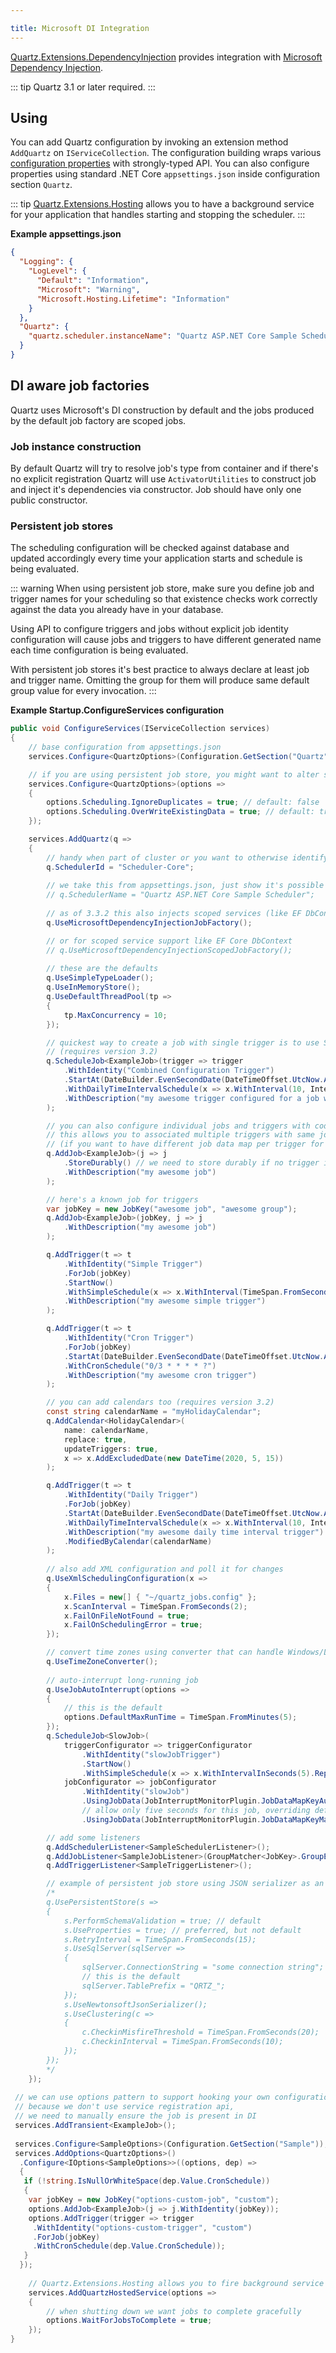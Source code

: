 ```yaml
---

title: Microsoft DI Integration
---
```


[Quartz.Extensions.DependencyInjection](https://www.nuget.org/packages/Quartz.Extensions.DependencyInjection)
provides integration with [Microsoft Dependency Injection](https://docs.microsoft.com/en-us/aspnet/core/fundamentals/dependency-injection).

::: tip
Quartz 3.1 or later required.
:::

## Using

You can add Quartz configuration by invoking an extension method `AddQuartz` on `IServiceCollection`.
The configuration building wraps various [configuration properties](../configuration/reference) with strongly-typed API.
You can also configure properties using standard .NET Core `appsettings.json` inside configuration section `Quartz`.

::: tip
[Quartz.Extensions.Hosting](hosted-services-integration.md) allows you to have a background service for your application that handles starting and stopping the scheduler.
:::

**Example appsettings.json**

```json
{
  "Logging": {
    "LogLevel": {
      "Default": "Information",
      "Microsoft": "Warning",
      "Microsoft.Hosting.Lifetime": "Information"
    }
  },
  "Quartz": {
    "quartz.scheduler.instanceName": "Quartz ASP.NET Core Sample Scheduler"
  }
}
````

## DI aware job factories

Quartz uses Microsoft's DI construction by default and the jobs produced by the default job factory are scoped jobs.

### Job instance construction

By default Quartz will try to resolve job's type from container and if there's no explicit registration Quartz will use `ActivatorUtilities` to construct job and inject it's dependencies
via constructor. Job should have only one public constructor.

### Persistent job stores

The scheduling configuration will be checked against database and updated accordingly every time your application starts and schedule is being evaluated.

::: warning
When using persistent job store, make sure you define job and trigger names for your scheduling so that existence checks work correctly against
the data you already have in your database.

Using API to configure triggers and jobs without explicit job identity configuration will cause jobs and triggers to have different generated name each time configuration is being evaluated.

With persistent job stores it's best practice to always declare at least job and trigger name. Omitting the group for them will produce same default group value for every invocation.
:::

**Example Startup.ConfigureServices configuration**

```csharp
public void ConfigureServices(IServiceCollection services)
{
    // base configuration from appsettings.json
    services.Configure<QuartzOptions>(Configuration.GetSection("Quartz"));

    // if you are using persistent job store, you might want to alter some options
    services.Configure<QuartzOptions>(options =>
    {
        options.Scheduling.IgnoreDuplicates = true; // default: false
        options.Scheduling.OverWriteExistingData = true; // default: true
    });

    services.AddQuartz(q =>
    {
        // handy when part of cluster or you want to otherwise identify multiple schedulers
        q.SchedulerId = "Scheduler-Core";
        
        // we take this from appsettings.json, just show it's possible
        // q.SchedulerName = "Quartz ASP.NET Core Sample Scheduler";
        
        // as of 3.3.2 this also injects scoped services (like EF DbContext) without problems
        q.UseMicrosoftDependencyInjectionJobFactory();

        // or for scoped service support like EF Core DbContext
        // q.UseMicrosoftDependencyInjectionScopedJobFactory();
        
        // these are the defaults
        q.UseSimpleTypeLoader();
        q.UseInMemoryStore();
        q.UseDefaultThreadPool(tp =>
        {
            tp.MaxConcurrency = 10;
        });

        // quickest way to create a job with single trigger is to use ScheduleJob
        // (requires version 3.2)
        q.ScheduleJob<ExampleJob>(trigger => trigger
            .WithIdentity("Combined Configuration Trigger")
            .StartAt(DateBuilder.EvenSecondDate(DateTimeOffset.UtcNow.AddSeconds(7)))
            .WithDailyTimeIntervalSchedule(x => x.WithInterval(10, IntervalUnit.Second))
            .WithDescription("my awesome trigger configured for a job with single call")
        );

        // you can also configure individual jobs and triggers with code
        // this allows you to associated multiple triggers with same job
        // (if you want to have different job data map per trigger for example)
        q.AddJob<ExampleJob>(j => j
            .StoreDurably() // we need to store durably if no trigger is associated
            .WithDescription("my awesome job")
        );

        // here's a known job for triggers
        var jobKey = new JobKey("awesome job", "awesome group");
        q.AddJob<ExampleJob>(jobKey, j => j
            .WithDescription("my awesome job")
        );

        q.AddTrigger(t => t
            .WithIdentity("Simple Trigger")    
            .ForJob(jobKey)
            .StartNow()
            .WithSimpleSchedule(x => x.WithInterval(TimeSpan.FromSeconds(10)).RepeatForever())
            .WithDescription("my awesome simple trigger")
        );

        q.AddTrigger(t => t
            .WithIdentity("Cron Trigger")    
            .ForJob(jobKey)
            .StartAt(DateBuilder.EvenSecondDate(DateTimeOffset.UtcNow.AddSeconds(3)))
            .WithCronSchedule("0/3 * * * * ?")
            .WithDescription("my awesome cron trigger")
        );

        // you can add calendars too (requires version 3.2)
        const string calendarName = "myHolidayCalendar";
        q.AddCalendar<HolidayCalendar>(
            name: calendarName,
            replace: true,
            updateTriggers: true,
            x => x.AddExcludedDate(new DateTime(2020, 5, 15))
        );

        q.AddTrigger(t => t
            .WithIdentity("Daily Trigger")
            .ForJob(jobKey)
            .StartAt(DateBuilder.EvenSecondDate(DateTimeOffset.UtcNow.AddSeconds(5)))
            .WithDailyTimeIntervalSchedule(x => x.WithInterval(10, IntervalUnit.Second))
            .WithDescription("my awesome daily time interval trigger")
            .ModifiedByCalendar(calendarName)
        );
        
        // also add XML configuration and poll it for changes
        q.UseXmlSchedulingConfiguration(x =>
        {
            x.Files = new[] { "~/quartz_jobs.config" };
            x.ScanInterval = TimeSpan.FromSeconds(2);
            x.FailOnFileNotFound = true;
            x.FailOnSchedulingError = true;
        });

        // convert time zones using converter that can handle Windows/Linux differences
        q.UseTimeZoneConverter();
        
        // auto-interrupt long-running job
        q.UseJobAutoInterrupt(options =>
        {
            // this is the default
            options.DefaultMaxRunTime = TimeSpan.FromMinutes(5);
        });
        q.ScheduleJob<SlowJob>(
            triggerConfigurator => triggerConfigurator
                .WithIdentity("slowJobTrigger")
                .StartNow()
                .WithSimpleSchedule(x => x.WithIntervalInSeconds(5).RepeatForever()),
            jobConfigurator => jobConfigurator
                .WithIdentity("slowJob")
                .UsingJobData(JobInterruptMonitorPlugin.JobDataMapKeyAutoInterruptable, true)
                // allow only five seconds for this job, overriding default configuration
                .UsingJobData(JobInterruptMonitorPlugin.JobDataMapKeyMaxRunTime, TimeSpan.FromSeconds(5).TotalMilliseconds.ToString(CultureInfo.InvariantCulture)));

        // add some listeners
        q.AddSchedulerListener<SampleSchedulerListener>();
        q.AddJobListener<SampleJobListener>(GroupMatcher<JobKey>.GroupEquals(jobKey.Group));
        q.AddTriggerListener<SampleTriggerListener>();

        // example of persistent job store using JSON serializer as an example
        /*
        q.UsePersistentStore(s =>
        {
            s.PerformSchemaValidation = true; // default
            s.UseProperties = true; // preferred, but not default
            s.RetryInterval = TimeSpan.FromSeconds(15);
            s.UseSqlServer(sqlServer =>
            {
                sqlServer.ConnectionString = "some connection string";
                // this is the default
                sqlServer.TablePrefix = "QRTZ_";
            });
            s.UseNewtonsoftJsonSerializer();
            s.UseClustering(c =>
            {
                c.CheckinMisfireThreshold = TimeSpan.FromSeconds(20);
                c.CheckinInterval = TimeSpan.FromSeconds(10);
            });
        });
        */
    });
 
 // we can use options pattern to support hooking your own configuration
 // because we don't use service registration api, 
 // we need to manually ensure the job is present in DI
 services.AddTransient<ExampleJob>();
    
 services.Configure<SampleOptions>(Configuration.GetSection("Sample"));
 services.AddOptions<QuartzOptions>()
  .Configure<IOptions<SampleOptions>>((options, dep) =>
  {
   if (!string.IsNullOrWhiteSpace(dep.Value.CronSchedule))
   {
    var jobKey = new JobKey("options-custom-job", "custom");
    options.AddJob<ExampleJob>(j => j.WithIdentity(jobKey));
    options.AddTrigger(trigger => trigger
     .WithIdentity("options-custom-trigger", "custom")
     .ForJob(jobKey)
     .WithCronSchedule(dep.Value.CronSchedule));
   }
  }); 
  
    // Quartz.Extensions.Hosting allows you to fire background service that handles scheduler lifecycle
    services.AddQuartzHostedService(options =>
    {
        // when shutting down we want jobs to complete gracefully
        options.WaitForJobsToComplete = true;
    });
}
```
